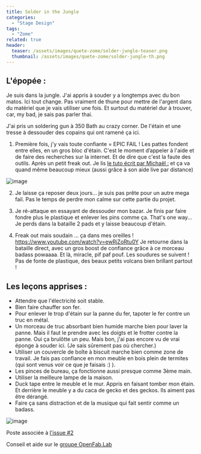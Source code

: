 ```yaml
---
title: Solder in the Jungle
categories:
  - "Stage Design"
tags:
  - "Zome"
related: true
header:
  teaser: /assets/images/quete-zome/solder-jungle-teaser.png
  thumbnail: /assets/images/quete-zome/solder-jungle-th.png
---
```


## L'épopée : 

Je suis dans la jungle. J'ai appris à souder y a longtemps avec du bon matos. Ici tout change. 
Pas vraiment de thune pour mettre de l'argent dans du matériel que je vais utiliser une fois. Et surtout du matériel dur à trouver, car, my bad, je sais pas parler thai. 

J'ai pris un soldering gun à 350 Bath au crazy corner. 
De l'étain et une tresse à dessouder des copains qui ont ramené ça ici. 

1. Première fois, j'y vais toute confiante = EPIC FAIL !
Les pattes fondent entre elles, en un gros bloc d'étain. 
C'est le moment d’appeler à l'aide et de faire des recherches sur la internet. Et de dire que c'est la faute des outils.
Après un petit freak out. Je lis [le tuto écrit par Michaël :](https://learn.bulbzone.net/cours/apprendre-a-souder-de-bonnes-bases/) et ça va quand même beaucoup mieux (aussi grâce à son aide live par distance)

 ![image](https://user-images.githubusercontent.com/25099826/35183175-4ddede9e-fe14-11e7-9954-4e80896fdf6e.png)

2. Je laisse ça reposer deux jours... je suis pas prête pour un autre mega fail. Pas le temps de perdre mon calme sur cette partie du projet.

3. Je ré-attaque en essayant de dessouder mon bazar. Je finis par faire fondre plus le plastique et enlever les pins comme ça. That's one way... Je perds dans la bataille 2 pads et y laisse beaucoup d'étain.

4. Freak out mais soudain ... ça dans mes oreilles !
https://www.youtube.com/watch?v=ewRjZoRtu0Y
Je retourne dans la bataille direct, avec un gros boost de confiance grâce à ce morceau badass powaaaa. 
Et là, miracle, pif paf pouf. Les soudures se suivent ! Pas de fonte de plastique, des beaux petits volcans bien brillant partout !

## Les leçons apprises : 

- Attendre que l'électricité soit stable.
- Bien faire chauffer son fer.
- Pour enlever le trop d'étain sur la panne du fer, tapoter le fer contre un truc en métal.
- Un morceau de truc absorbant bien humide marche bien pour laver la panne. Mais il faut le prendre avec les doigts et le frotter contre la panne. Oui ça brulôtte un peu. Mais bon, j'ai pas encore vu de vrai éponge à souder ici. (Je sais sûrement pas où chercher.)
- Utiliser un couvercle de boîte à biscuit marche bien comme zone de travail. Je fais pas confiance en mon meuble en bois plein de termites (qui sont venus voir ce que je faisais :) ).
- Les pinces de bureau, ça fonctionne aussi presque comme 3ème main.
- Utiliser la meilleure lampe de la maison.
- Duck tape entre le meuble et le mur. Appris en faisant tomber mon étain. Et derrière le meuble y a du caca de gecko et des geckos. Ils aiment pas être dérangé. 
- Faire ça sans distraction et de la musique qui fait sentir comme un badass.

![image](https://user-images.githubusercontent.com/25099826/35183194-7eb4463a-fe14-11e7-811e-f794c52bb79b.png)



Poste associée à [l'issue #2](https://github.com/zuperninja/blog/issues/2)

Conseil et aide sur le [groupe OpenFab.Lab](https://www.facebook.com/groups/openfablab.brussels/)




